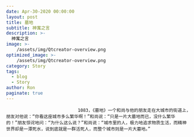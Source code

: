 ```yaml
---
date: Apr-30-2020 00:00:00
layout: post
title: 墓地
subtitle: 神寓之言
description: >-
  神寓之言
image: >-
    /assets/img/Qtcreator-overview.png
optimized_image: >-
    /assets/img/Qtcreator-overview.png
category: Story
tags:
  - blog
  - Story
author: Ron
paginate: true
---
```


							　　1083，《墓地》一个和尚与他的朋友走在大城市的街道上，朋友对他说：“你看这座城市多么繁华啊！”和尚说：“只是一片大墓地而已，没什么繁华的！”朋友惊诧地问：“为什么这么说？”和尚说：“城市里的人，极力地追求物质生活，而精神世界却是一潭死水，说到底就是一群活死人，而整个城市则是一片大墓地。”
							
							
						